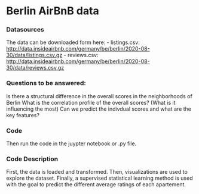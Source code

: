 # Berlin AirBnB data

### Datasources

The data can be downloaded form here:
	- listings.csv: http://data.insideairbnb.com/germany/be/berlin/2020-08-30/data/listings.csv.gz
	- reviews.csv: http://data.insideairbnb.com/germany/be/berlin/2020-08-30/data/reviews.csv.gz

### Questions to be answered:
Is there a structural difference in the overall scores in the neighborhoods of Berlin
What is the correlation profile of the overall scores? (What is it influencing the most)
Can we predict the indivdual scores and what are the key features?

### Code

Then run the code in the juypter notebook or .py file.

### Code Description

First, the data is loaded and transformed. 
Then, visualizations are used to explore the dataset.
Finally, a supervised statistical learning method is used with
the goal to predict the different average ratings of each apartement.